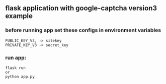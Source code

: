 ## flask application with google-captcha version3 example

### before running app set these configs in environment variables

    PUBLIC_KEY_V3, -> sitekey
    PRIVATE_KEY_V3 -> secret_key

### run app:

    flask run
    or
    python app.py
